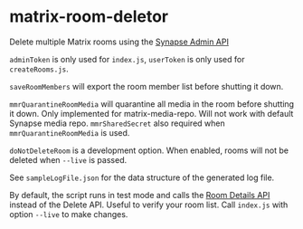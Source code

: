 # matrix-room-deletor

Delete multiple Matrix rooms using the
[Synapse Admin API](https://matrix-org.github.io/synapse/latest/admin_api/rooms.html#version-2-new-version)

`adminToken` is only used for `index.js`, `userToken` is only used for
`createRooms.js`.

`saveRoomMembers` will export the room member list before shutting it down.

`mmrQuarantineRoomMedia` will quarantine all media in the room before shutting
it down. Only implemented for matrix-media-repo. Will not work with default
Synapse media repo. `mmrSharedSecret` also required when
`mmrQuarantineRoomMedia` is used.

`doNotDeleteRoom` is a development option. When enabled, rooms will not be
deleted when `--live` is passed.

See `sampleLogFile.json` for the data structure of the generated log file.

By default, the script runs in test mode and calls the
[Room Details API](https://matrix-org.github.io/synapse/latest/admin_api/rooms.html#room-details-api)
instead of the Delete API. Useful to verify your room list. Call `index.js`
with option `--live` to make changes.
